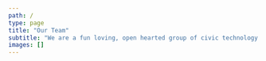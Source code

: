 ```yaml
---
path: /
type: page
title: "Our Team"
subtitle: "We are a fun loving, open hearted group of civic technology professionals committed to making life better for our clients and each other."
images: []
---
```

